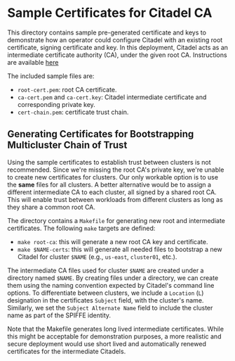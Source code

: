 # Sample Certificates for Citadel CA

This directory contains sample pre-generated certificate and keys to demonstrate how an operator could configure Citadel with an existing root certificate, signing certificate and key. In this
deployment, Citadel acts as an intermediate certificate authority (CA), under the given root CA.
Instructions are available [here](https://istio.io/docs/tasks/security/plugin-ca-cert/)

The included sample files are:

- `root-cert.pem`: root CA certificate.
- `ca-cert.pem` and `ca-cert.key`: Citadel intermediate certificate and corresponding private key.
- `cert-chain.pem`: certificate trust chain.

## Generating Certificates for Bootstrapping Multicluster Chain of Trust

Using the sample certificates to establish trust between clusters is not recommended. Since
we're missing the root CA's private key, we're unable to create new certificates for clusters.
Our only workable option is to use the **same** files for all clusters.
A better alternative would be to assign a different intermediate CA to each cluster, all signed by
a shared root CA. This will enable trust between workloads from different clusters as long as
they share a common root CA.

The directory contains a `Makefile` for generating new root and intermediate certificates.
The following `make` targets are defined:

- `make root-ca`: this will generate a new root CA key and certificate.
- `make $NAME-certs`: this will generate all needed files to bootstrap a new Citadel for cluster `$NAME` (e.g., `us-east`, `cluster01`, etc.).

The intermediate CA files used for cluster `$NAME` are created under a directory named
`$NAME`. By creating files under a directory, we can create them using the naming convention
expected by Citadel's command line options. To differentiate between clusters, we include a
`Location` (`L`) designation in the certificates `Subject` field, with the cluster's name.
Similarly, we set the `Subject Alternate Name` field to include the cluster name as part
of the SPIFFE identity.

Note that the Makefile generates long lived intermediate certificates. While this might be
acceptable for demonstration purposes, a more realistic and secure deployment would use short
lived and automatically renewed certificates for the intermediate Citadels.